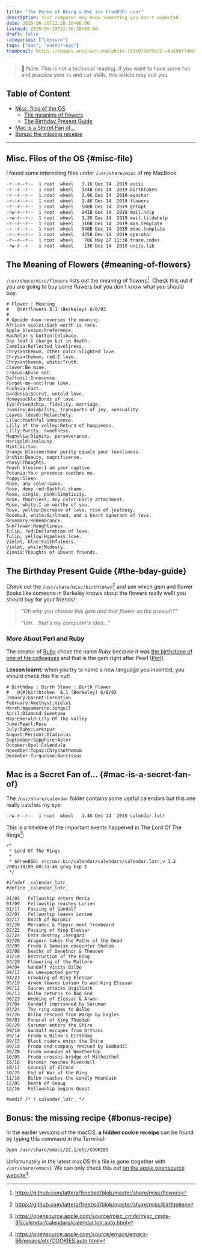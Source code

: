 ```yaml
---
title: "The Perks of Being a Mac (or FreeBSD) user"
description: Your computer may know something you don't expected.
date: 2020-06-28T12:28:38+08:00
lastmod: 2020-06-28T22:30:38+08:00
draft: false
categories: ["Leisure"]
tags: ["mac", "easter-egg"]
thumbnail: https://images.unsplash.com/photo-1511075675422-c8e008f749d7?ixlib=rb-1.2.1&ixid=eyJhcHBfaWQiOjEyMDd9&auto=format&fit=crop&w=1000&q=80
---
```


> 🚨 Note: This is not a technical reading. If you want to have some fun and practice your `ls` and `cat` skills, this article may suit you.

## Table of Content

- [Misc. files of the OS](#misc-file)
  - [The meaning of flowers](#meaning-of-flowers)
  - [The Birthday Present Guide](#the-bday-guide)
- [Mac is a Secret Fan of...](#mac-is-a-secret-fan-of)
- [Bonus: the missing receipe](#bonus-recipe)

---

## Misc. Files of the OS {#misc-file}

I found some interesting files under `/usr/share/misc` of my MacBook:

```bash
-r--r--r--  1 root  wheel   3.1K Dec 14  2019 ascii
-r--r--r--  1 root  wheel   374B Dec 14  2019 birthtoken
-r--r--r--  1 root  wheel   2.9K Dec 14  2019 eqnchar
-r--r--r--  1 root  wheel   1.4K Dec 14  2019 flowers
-r--r--r--  1 root  wheel   508B Dec 14  2019 getopt
-rw-r--r--  1 root  wheel   941B Dec 14  2019 mail.help
-rw-r--r--  1 root  wheel   1.3K Dec 14  2019 mail.tildehelp
-r--r--r--  1 root  wheel   310B Dec 14  2019 man.template
-r--r--r--  1 root  wheel   948B Dec 14  2019 mdoc.template
-r--r--r--  1 root  wheel   425B Dec 14  2019 operator
-r--r--r--  1 root  wheel    78K May 27 11:38 trace.codes
-rw-r--r--  1 root  wheel    13K Dec 14  2019 units.lib
```

## The Meaning of Flowers {#meaning-of-flowers}

`/usr/share/misc/flowers` lists out the meaning of flowers[^1]. Check this out if you are going to buy some flowers but you don't know what you should buy. 

```
# Flower : Meaning
#	@(#)flowers	8.1 (Berkeley) 6/8/93
#
# Upside down reverses the meaning.
African violet:Such worth is rare.
Apple blossom:Preference.
Bachelor's button:Celibacy.
Bay leaf:I change but in death.
Camelia:Reflected loveliness.
Chrysanthemum, other color:Slighted love.
Chrysanthemum, red:I love.
Chrysanthemum, white:Truth.
Clover:Be mine.
Crocus:Abuse not.
Daffodil:Innocence.
Forget-me-not:True love.
Fuchsia:Fast.
Gardenia:Secret, untold love.
Honeysuckle:Bonds of love.
Ivy:Friendship, fidelity, marriage.
Jasmine:Amiability, transports of joy, sensuality.
Leaves (dead):Melancholy.
Lilac:Youthful innocence.
Lilly of the valley:Return of happiness.
Lilly:Purity, sweetness.
Magnolia:Dignity, perseverance.
Marigold:Jealousy.
Mint:Virtue.
Orange blossom:Your purity equals your loveliness.
Orchid:Beauty, magnificence.
Pansy:Thoughts.
Peach blossom:I am your captive.
Petunia:Your presence soothes me.
Poppy:Sleep.
Rose, any color:Love.
Rose, deep red:Bashful shame.
Rose, single, pink:Simplicity.
Rose, thornless, any color:Early attachment.
Rose, white:I am worthy of you.
Rose, yellow:Decrease of love, rise of jealousy.
Rosebud, white:Girlhood, and a heart ignorant of love.
Rosemary:Remembrance.
Sunflower:Haughtiness.
Tulip, red:Declaration of love.
Tulip, yellow:Hopeless love.
Violet, blue:Faithfulness.
Violet, white:Modesty.
Zinnia:Thoughts of absent friends.
```

## The Birthday Present Guide {#the-bday-guide}

Check out the `/usr/share/misc/birthtoken`[^2] and see which gem and flower (looks like someone in Berkeley knows about the flowers really well) you should buy for your friends!

> *"Oh why you choose this gem and that flower as the present?"*
>
> *"Um... that's my computer's idea..."*

### More About Perl and Ruby

The creator of [Ruby](https://www.ruby-lang.org) chose the name *Ruby* because it was [the birthstone of one of his colleagues](https://ruby-doc.org/docs/ruby-doc-bundle/FAQ/FAQ.html) and that is the gem right after Pearl ([Perl](https://www.perl.org/)).

**Lesson learnt:** when you try to name a new language you invented, you should check this file out!

```
# Birthday : Birth Stone : Birth Flower
#	@(#)birthtoken	8.1 (Berkeley) 6/8/93
January:Garnet:Carnation
February:Amethyst:Violet
March:Aquamarine:Jonquil
April:Diamond:Sweetpea
May:Emerald:Lily Of The Valley
June:Pearl:Rose
July:Ruby:Larkspur
August:Peridot:Gladiolus
September:Sapphire:Aster
October:Opal:Calendula
November:Topaz:Chrysanthemum
December:Turquoise:Narcissus
```

## Mac is a Secret Fan of... {#mac-is-a-secret-fan-of}

The `/usr/share/calendar` folder contains some useful calendars but this one really catches my eye:

```bash
-rw-r--r--  1 root  wheel   1.4K Dec 14  2019 calendar.lotr
```

This is a timeline of the important events happened in The Lord Of The Rings[^3]:

```
/*
 * Lord Of The Rings
 *
 * $FreeBSD: src/usr.bin/calendar/calendars/calendar.lotr,v 1.2 2003/10/09 00:31:48 grog Exp $
 */

#ifndef _calendar_lotr_
#define _calendar_lotr_

01/05	Fellowship enters Moria
01/09	Fellowship reaches Lorien
01/17	Passing of Gandalf
02/07	Fellowship leaves Lorien
02/17	Death of Boromir
02/20	Meriadoc & Pippin meet Treebeard
02/22	Passing of King Elessar
02/24	Ents destroy Isengard
02/26	Aragorn takes the Paths of the Dead
03/05	Frodo & Samwise encounter Shelob
03/08	Deaths of Denethor & Theoden
03/18	Destruction of the Ring
03/29	Flowering of the Mallorn
04/04	Gandalf visits Bilbo
04/17	An unexpected party
04/23	Crowning of King Elessar
05/19	Arwen leaves Lorien to wed King Elessar
06/11	Sauron attacks Osgiliath
06/13	Bilbo returns to Bag End
06/23	Wedding of Elessar & Arwen
07/04	Gandalf imprisoned by Saruman
07/24	The ring comes to Bilbo
07/26	Bilbo rescued from Wargs by Eagles
08/03	Funeral of King Theoden
08/29	Saruman enters the Shire
09/10	Gandalf escapes from Orthanc
09/14	Frodo & Bilbo's birthday
09/15	Black riders enter the Shire
09/18	Frodo and company rescued by Bombadil
09/28	Frodo wounded at Weathertop
10/05	Frodo crosses bridge of Mitheithel
10/16	Boromir reaches Rivendell
10/17	Council of Elrond
10/25	End of War of the Ring
11/16	Bilbo reaches the Lonely Mountain
12/05	Death of Smaug
12/16	Fellowship begins Quest

#endif /* !_calendar_lotr_ */
```

## Bonus: the missing recipe {#bonus-recipe}

In the eariler versions of the macOS, **a hidden cookie receipe** can be found by typing this command in the Terminal:

```bash
Open /usr/share/emacs/22.1/etc/COOKIES
```

Unforrunately in the latest macOS this file is gone (together with `/usr/share/emacs`). We can only check this out [on the apple opensource website](https://opensource.apple.com/source/emacs/emacs-96/emacs/etc/COOKIES.auto.html)[^4].

[^1]: https://github.com/lattera/freebsd/blob/master/share/misc/flowers
[^2]: https://github.com/lattera/freebsd/blob/master/share/misc/birthtoken
[^3]: https://opensource.apple.com/source/misc_cmds/misc_cmds-31/calendar/calendars/calendar.lotr.auto.html
[^4]: https://opensource.apple.com/source/emacs/emacs-96/emacs/etc/COOKIES.auto.html

